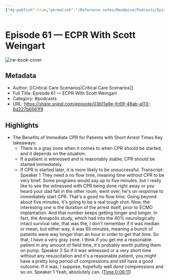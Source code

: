 ```yaml
---
{"dg-publish":true,"permalink":"/Reference notes/Readwise/Podcasts/Episode 61 —  ECPR With Scott Weingart/"}
---
```


# Episode 61 —  ECPR With Scott Weingart

![rw-book-cover](https://wsrv.nl/?url=http%3A%2F%2Fdegreesofclarity.com%2Ficuscenarios%2Fwordpress%2Fwp-content%2Fuploads%2Fpowerpress%2FPodcast-Logo-1.jpg&w=100&h=100)

## Metadata
- Author: [[Critical Care Scenarios\|Critical Care Scenarios]]
- Full Title: Episode 61 —  ECPR With Scott Weingart
- Category: #podcasts
- URL: https://share.snipd.com/episode/03b11a9e-fc69-48ab-a113-8d227b6561f9

## Highlights
- The Benefits of Immediate CPR for Patients with Short Arrest Times
  Key takeaways:
  - There is a gray zone when it comes to when CPR should be started, and it depends on the situation.
  - If a patient is witnessed and is reasonably stable, CPR should be started immediately.
  - If CPR is started later, it is more likely to be unsuccessful.
  Transcript:
  Speaker 1
  They need a no flow time, meaning time without CPR to be very brief. Some programs would say up to five minutes, but I really like to see the witnessed with CPR being done right away or you heard your dad fall in the other room, went over, he's on response to immediately start CPR. That's a good no flow time. Going beyond about five minutes, it's going to be a real tough shot. Now, the interesting one is the duration of the arrest itself, prior to ECMO implantation. And that number keeps getting longer and longer. In fact, the Annapolis study, which had into the 40% neurologically intact survival rate, that was the, I don't remember if it was median or mean, but either way, it was 65 minutes, meaning a bunch of patients were way longer than an hour in order to get that time. So that, I have a very gray zone. I think if you get me a reasonable patient in any amount of field time, it's probably worth putting them on pump.
  Speaker 2
  So if it was witnessed or a very short time without any resuscitation and it's a reasonable patient, you might have a pretty long period of compressions and still have a good outcome. If it was, I suppose, hopefully well done compressions and so on.
  Speaker 1
  Yeah, absolutely can. ([Time 0:06:11](https://share.snipd.com/snip/9b6f7917-9f6e-4260-a23e-0c3922ed6140))
